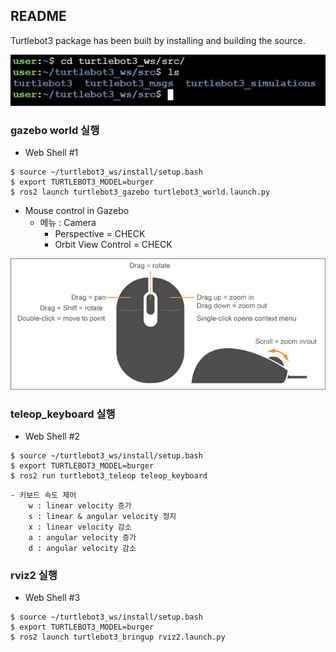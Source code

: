 ## README

Turtlebot3 package has been built by installing and building the source.

![default](images/Fig.d1_Turtlebot3Package.JPG)



### gazebo world 실행

- Web Shell #1

```
$ source ~/turtlebot3_ws/install/setup.bash
$ export TURTLEBOT3_MODEL=burger
$ ros2 launch turtlebot3_gazebo turtlebot3_world.launch.py
```

- Mouse control in Gazebo 
    - 메뉴 : Camera 
        - Perspective = CHECK
        - Orbit View Control = CHECK

![default](images/Fig.d2_GazeboMouseControl.JPG)

### teleop_keyboard 실행

- Web Shell #2

```
$ source ~/turtlebot3_ws/install/setup.bash
$ export TURTLEBOT3_MODEL=burger
$ ros2 run turtlebot3_teleop teleop_keyboard
```

    - 키보드 속도 제어 
        w : linear velocity 증가 
        s : linear & angular velocity 정지 
        x : linear velocity 감소 
        a : angular velocity 증가
        d : angular velocity 감소 

### rviz2 실행

- Web Shell #3

```
$ source ~/turtlebot3_ws/install/setup.bash
$ export TURTLEBOT3_MODEL=burger
$ ros2 launch turtlebot3_bringup rviz2.launch.py
```


```python

```


```python

```


```python

```

